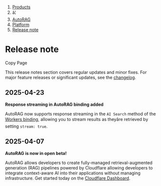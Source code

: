 1. [Products](/products/)
2. â¦
3. [AutoRAG](/autorag/)
4. [Platform](/autorag/platform/)
5. [Release note](/autorag/platform/release-note/)
   

# Release note

Copy Page

This release notes section covers regular updates and minor fixes. For major feature releases or significant updates, see the [changelog](/changelog).

## 2025-04-23

**Response streaming in AutoRAG binding added**

AutoRAG now supports response streaming in the `AI Search` method of the [Workers binding](https://developers.cloudflare.com/autorag/usage/workers-binding/), allowing you to stream results as theyâre retrieved by setting `stream: true`.

## 2025-04-07

**AutoRAG is now in open beta!**

AutoRAG allows developers to create fully-managed retrieval-augmented generation (RAG) pipelines powered by Cloudflare allowing developers to integrate context-aware AI into their applications without managing infrastructure. Get started today on the [Cloudflare Dashboard](https://dash.cloudflare.com/?to=/:account/ai/autorag).
